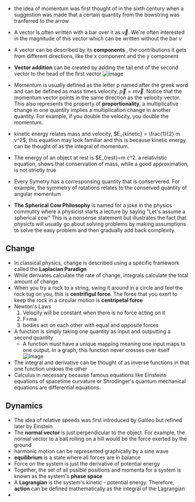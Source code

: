 * the idea of momentum was first thought of in the sixth century when a suggestion was made that a certain quantity from the bowstring was tranferred to the arrow

* A vector is often written with a bar over it as $\vec{v}$. We're often interested in the magnitude of this vector which can be written without the bar $v$

* A vector can be described by its **components** , the contributions it gets from different directions, like the x component and the y component

* **Vector addition** can be created by adding the tail end of the second vector to the head of the first vector ![image](https://user-images.githubusercontent.com/7660667/203226333-9368013a-7ba7-4685-abf2-1c4fd64e02b0.png)

* Momentum is usually defined as the letter p named after the greek word and can be defined as mass times velocity, $\vec{p}=m \vec{v}$. Notice that the momentum vector points in the same direction as the velocity vector. This also represents the property of **proportionality**, a multiplicative change in one quantity implies a multiplication change in another quantity. For example, if you double the velocity, you double the momentum. 

* kinetic energy relates mass and velocity, $E_{kinetic} = \frac{1}{2} m v^2$, this equation may look familiar and this is because kinetic energy can be thought of as the integral of momentum.

* The energy of an object at rest is $E_{rest}=m c^2. a relativistic equation, shows that conservation of mass, while a good approximation, is not strictly true

* Every Symetry has a corresponsing quantity that is conservered. For example, the symmetry of rotations relates to the conserved quantity of angular momentum

* **The Spherical Cow Philosophy** is named for a joke in the physics commutity where a physicist starts a lecture by saying "Let's assume a spherical cow" This is a nonsense statement but illustrates the fact that physicts will usually go about solving problems by making assumptions to solve the easy problem and then gradually add back complexity.

## Change

* In classical physics, change is described using a specific framework called the **Laplacian Paradign**
* While derivates calculate the rate of change, integrals calculate the total amount of change
* When you try a rock to a string, swing it around in a circle and feel the rock tug on you, this is **centrifigul force**. The force that you exert to keep the rock in a circular motion is **centripetal force**
* Newton's Laws
  1. Velocity will be constant when there is no force acting on it
  2. F=ma
  3. bodies act on each other with equal and opposite forces
* A function is simply taking one quantity as input and outputting a second quantity
  * A function must have a unique mapping meaning one input maps to one output. In a graph, this function never crosses over itself ![image](https://user-images.githubusercontent.com/7660667/210119079-0aee473c-fec6-4d9a-a8c0-51475e583bf3.png)
* The integral and derivative can be thought of as inverse functions in that one function undoes the other
* Calculus in necessary because famous equations like Einsteins equations of spacetime curvature or Shrodinger's quantum mechanical equations are differential equations.

## Dynamics

* The idea of relative speeds was first introduced by Galileo but refined later by Einstein
* The **normal vector** is just perpendicular to the object. For example, the normal vector to a ball rolling on a hill would be the force exerted by the ground
* harmonic motion can be represented graphically by a sine wave
* **equilibrium** is a state where all forces are in balance
* Force on the system is just the derivative of potential energy
* Together, the set of all pssible positions and momenta for a system is known as the system's **phase space**
* A **Lagrangian** is the system's kinetic - potential energy. Therefore, **action** can be defined mathematically as the integral of the Lagrangian
* 
